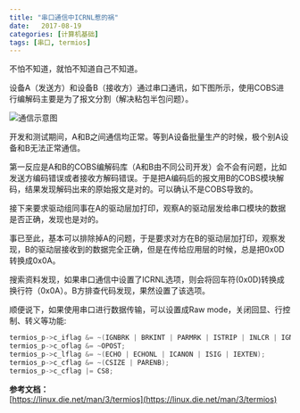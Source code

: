 ```yaml
---
title: "串口通信中ICRNL惹的祸"  
date:   2017-08-19  
categories: [计算机基础] 
tags: [串口, termios]  
---
```


不怕不知道，就怕不知道自己不知道。


设备A（发送方）和设备B（接收方）通过串口通讯，如下图所示，使用COBS进行编解码主要是为了报文分割（解决粘包半包问题）。  

![通信示意图](/2017-08-19-serial_port_translate_problem/cr_to_lr.jpg?raw=true)


开发和测试期间，A和B之间通信均正常。等到A设备批量生产的时候，极个别A设备和B无法正常通信。  

第一反应是A和B的COBS编解码库（A和B由不同公司开发）会不会有问题，比如发送方编码错误或者接收方解码错误。于是把A编码后的报文用B的COBS模块解码，结果发现解码出来的原始报文是对的。可以确认不是COBS导致的。  

接下来要求驱动组同事在A的驱动层加打印，观察A的驱动层发给串口模块的数据是否正确，发现也是对的。  

事已至此，基本可以排除掉A的问题，于是要求对方在B的驱动层加打印，观察发现，B的驱动层接收到的数据完全正确，但是在传给应用层的时候，总是把0x0D转换成0x0A。

搜索资料发现，如果串口通信中设置了ICRNL选项，则会将回车符(0x0D)转换成换行符（0x0A）。B方排查代码发现，果然设置了该选项。  

顺便说下，如果使用串口进行数据传输，可以设置成Raw mode，关闭回显、行控制、转义等功能:

```c
termios_p->c_iflag &= ~(IGNBRK | BRKINT | PARMRK | ISTRIP | INLCR | IGNCR | ICRNL | IXON);  
termios_p->c_oflag &= ~OPOST;  
termios_p->c_lflag &= ~(ECHO | ECHONL | ICANON | ISIG | IEXTEN);  
termios_p->c_cflag &= ~(CSIZE | PARENB);  
termios_p->c_cflag |= CS8;
```

**参考文档：**  
[https://linux.die.net/man/3/termios](https://linux.die.net/man/3/termios)
